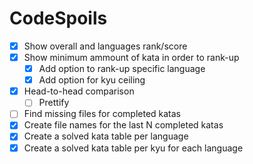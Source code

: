 # CodeSpoils

- [x] Show overall and languages rank/score
- [x] Show minimum ammount of kata in order to rank-up
    - [x] Add option to rank-up specific language
    - [x] Add option for kyu ceiling
- [x] Head-to-head comparison
    - [ ] Prettify
- [ ] Find missing files for completed katas 
- [x] Create file names for the last N completed katas
- [x] Create a solved kata table per language
- [x] Create a solved kata table per kyu for each language
